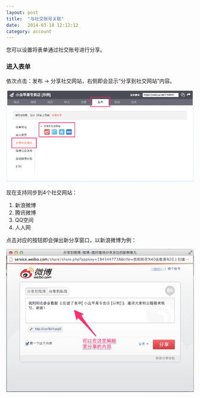 ```yaml
---
layout: post
title:  "与社交账号关联"
date:   2014-03-10 12:12:12
category: account
---
```


您可以设置将表单通过社交账号进行分享。

### 进入表单

依次点击：发布 -> 分享社交网站，右侧即会显示“分享到社交网站”内容。

![](/images/social-accounts-share.png)

现在支持同步到4个社交网站：

1. 新浪微博
2. 腾讯微博
3. QQ空间
4. 人人网

点击对应的按钮即会弹出新分享窗口，以新浪微博为例：

![](/images/social-accounts-share-sina.png)


